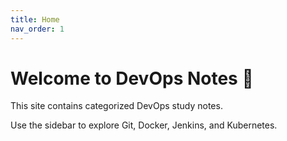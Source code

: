 ```yaml
---
title: Home
nav_order: 1
---
```


# Welcome to DevOps Notes 🚀

This site contains categorized DevOps study notes.

Use the sidebar to explore Git, Docker, Jenkins, and Kubernetes.
